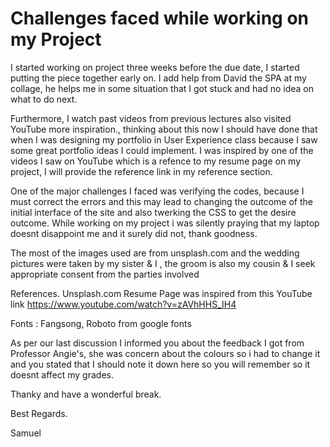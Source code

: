 # Challenges faced while working on my Project


I started working on project three weeks before the due date, I started putting the piece together early on. I add help from David the SPA at my collage, he helps me in some situation that I got stuck and had no idea on what to do next. 

Furthermore, I watch past videos from previous lectures also visited YouTube more inspiration., thinking about this now I should have done that when I was designing my portfolio in User Experience class because I saw some great portfolio ideas I could implement. I was inspired by one of the videos I saw on YouTube which is a refence to my resume page on my project, I will provide the reference link in my reference section.

One of the major challenges I faced was verifying the codes, because I must correct the errors and this may lead to changing the outcome of the initial interface of the site and also twerking the CSS to get the desire outcome. While working on my project i was silently praying that my laptop doesnt disappoint me and it surely did not, thank goodness. 

The most of the images used are from unsplash.com and the wedding pictures were taken by my sister & I , the groom is also my cousin & I seek appropriate consent from the parties involved 

 

References.
Unsplash.com 
Resume Page was inspired from this YouTube link https://www.youtube.com/watch?v=zAVhHHS_IH4

Fonts : Fangsong, Roboto from google fonts 

<!-- Kindly Note Professor Rob you informed me to do this below -->

As per our last discussion I informed you about the  feedback I got from  Professor Angie's, she was concern about the colours so i had to change it 
and you stated that I should note it down here so you will remember so it doesnt affect my grades. 

Thanky and have a wonderful break. 

Best Regards. 

Samuel 